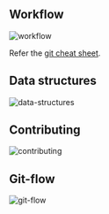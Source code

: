 ## Workflow

![workflow](https://raw.github.com/darth10/git-info/master/imgs/transport-workflow.png)

Refer the [git cheat sheet](https://github.com/darth10/git-info/blob/master/git-cheat-sheet.pdf?raw=true).

## Data structures

![data-structures](https://raw.github.com/darth10/git-info/master/imgs/data-structures.png)

## Contributing 

![contributing](https://raw.github.com/darth10/git-info/master/imgs/contributing.png)

## Git-flow

![git-flow](https://raw.github.com/darth10/git-info/master/imgs/gitflow.png)



